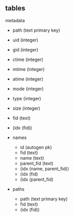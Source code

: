 ## tables

metadata
  * path (text primary key)
  * uid (integer)
  * gid (integer)
  * ctime (integer)
  * mtime (integer)
  * atime (integer)
  * mode (integer)
  * type (integer)
  * size (integer)
  * fid (text)
  * (idx (fid))

* names
  * id (autogen pk)
  * fid (text)
  * name (text)
  * parent_fid (text)
  * (idx (name, parent_fid))
  * (idx (fid)
  * (idx (parent_fid)

* paths
  * path (text primary key)
  * fid (text)
  * (idx (fid))
